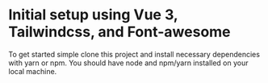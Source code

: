 # Initial setup using Vue 3, Tailwindcss, and Font-awesome

To get started simple clone this project and install necessary dependencies with yarn or npm. You should have node and npm/yarn installed on your local machine.

